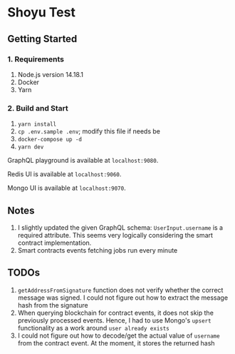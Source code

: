 # Shoyu Test

## Getting Started

### 1. Requirements

1. Node.js version 14.18.1
2. Docker
3. Yarn

### 2. Build and Start

1. `yarn install`
2. `cp .env.sample .env`; modify this file if needs be
3. `docker-compose up -d`
4. `yarn dev`

GraphQL playground is available at `localhost:9080`.

Redis UI is available at `localhost:9060`.

Mongo UI is available at `localhost:9070`.

## Notes

1. I slightly updated the given GraphQL schema: `UserInput.username` is a required attribute. This seems very logically 
considering the smart contract implementation.
2. Smart contracts events fetching jobs run every minute

## TODOs

1. `getAddressFromSignature` function does not verify whether the correct message was signed. 
I could not figure out how to extract the message hash from the signature
2. When querying blockchain for contract events, it does not skip the previously processed events. Hence, I had to use 
Mongo's `upsert` functionality as a work around `user already exists`
3. I could not figure out how to decode/get the actual value of `username` from the contract event. At the moment, it stores
the returned hash
